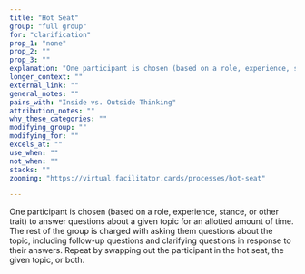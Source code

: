 ```yaml
---
title: "Hot Seat"
group: "full group"
for: "clarification"
prop_1: "none"
prop_2: ""
prop_3: ""
explanation: "One participant is chosen (based on a role, experience, stance, or other trait) to answer questions about a given topic for an allotted amount of time. The rest of the group is charged with asking them questions about the topic, including follow-up questions and clarifying questions in response to their answers. Repeat by swapping out the participant in the hot seat, the given topic, or both."
longer_context: ""
external_link: ""
general_notes: ""
pairs_with: "Inside vs. Outside Thinking"
attribution_notes: ""
why_these_categories: ""
modifying_group: ""
modifying_for: ""
excels_at: ""
use_when: ""
not_when: ""
stacks: ""
zooming: "https://virtual.facilitator.cards/processes/hot-seat"

---
```


One participant is chosen (based on a role, experience, stance, or other trait) to answer questions about a given topic for an allotted amount of time. The rest of the group is charged with asking them questions about the topic, including follow-up questions and clarifying questions in response to their answers. Repeat by swapping out the participant in the hot seat, the given topic, or both.
